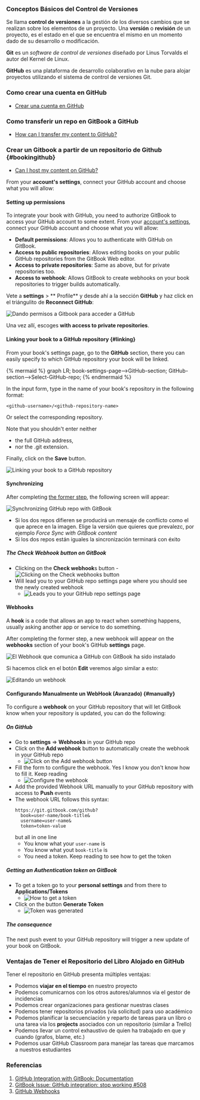 ### Conceptos Básicos del Control de Versiones

Se llama **control de versiones** a la gestión de los diversos cambios que se realizan sobre los elementos de un proyecto. Una **versión** o **revisión** de un proyecto, es el estado en el que se encuentra el mismo en un momento dado de su desarrollo o modificación.

**Git**  es un *software de control de versiones* diseñado por Linus Torvalds el autor del Kernel de Linux.

**GitHub** es una plataforma de desarrollo colaborativo en la nube para alojar proyectos utilizando el sistema de control de versiones Git.

### Como crear una cuenta en GitHub

* [Crear una cuenta en GitHub](https://github.com/join?source=header-home)

### Como transferir un repo en GitBook a GitHub 

* [How can I transfer my content to GitHub?](https://help.gitbook.com/github/how-can-i-export-to-repo.html)

### Crear un Gitbook a partir de un repositorio de Github {#bookingithub}

* [Can I host my content on GitHub?](https://help.gitbook.com/github/can-i-host-on-github.html)


From your **account's settings**, connect your GitHub account and choose what you will allow:

#### Setting up permissions

To integrate your book with GitHub, you need to authorize GitBook to access your GitHub account to some extent. From your [account's settings](https://www.gitbook.com/settings "account settings"), connect your GitHub account and choose what you will allow:

* **Default permissions**: Allows you to authenticate with GitHub on GitBook.
* **Access to public repositories**: Allows editing books on your public GitHub repositories from the GitBook Web editor.
* **Access to private repositories**: Same as above, but for private repositories too.
* **Access to webhook**: Allows GitBook to create webhooks on your book repositories to trigger builds automatically.

Vete a **settings** > ** Profile** y desde ahí a la sección **GitHub** y haz click en el triángulito de **Reconnect GitHub**:

![Dando permisos a Gitbook para acceder a GitHub](/assets/colaboracion/dandopermisosagitbookparaaccederagithub.png)

Una vez allí, escoges **with access to private repositories**.


#### Linking your book to a GitHub repository {#linking} 

From your book's settings page, go to the **GitHub** section, there you can easily specify to which GitHub repository your book will be linked.


{% mermaid %}
graph LR;
  book-settings-page-->GitHub-section;
  GitHub-section-->Select-GitHub-repo;
{% endmermaid %}



In the input form, type in the name of your book's repository in the following format:

```
<github-username>/<github-repository-name>
```

Or select the corresponding repository.

Note that you shouldn't enter neither 
* the full GitHub address, 
* nor the .git extension.

Finally, click on the **Save** button.

![Linking your book to a GitHub repository](/assets/colaboracion/linkingyourbooktoagithubrepo.png)

#### Synchronizing 

After completing [the former step](#linking), the following screen will appear: 

![Synchronizing GitHub repo with GitBook](/assets/colaboracion/syncgithubgitbook.png)

* Si los dos repos difieren se producirá un mensaje de conflicto como el que aprece en la imagen. Elige la versión que quieres que prevalezc, por ejemplo *Force Sync with GitBook content* 
* Si los dos repos están iguales la sincronización terminará con éxito

##### The Check Webhook button on GitBook

* Clicking on the **Check webhook**s button 
  -![Clicking on the **Check webhook**s button](/assets/colaboracion/check-webhook-button-gitbook.png)
* Will lead you to your GitHub repo settings page where you should see the newly created webhook
  - ![Leads you to your GitHub repo settings page](/assets/colaboracion/leads-you-to-github-webhook.png)



#### Webhooks

A **hook** is a code that allows an app to react when something happens, usually asking another app or service to do something.

After completing the former step, a new webhook  will appear on the **webhooks** section of your book's GitHub **settings** page. 

![El Webhook que comunica a GitHub con GitBook ha sido instalado](/assets/colaboracion/webhookinstalledforgithubrepo.png)

Si hacemos click en el botón **Edit** veremos algo similar a esto:

![Editando un webhook](/assets/colaboracion/ediciondeunwebhook.png)

#### Configurando Manualmente un WebHook (Avanzado) {#manually}

To configure a **webhook** on your GitHub repository that will let GitBook know when your repository is updated, you can do the following:

##### On GitHub
* Go to **settings** ⇒ **Webhooks** in your GitHub repo
* Click on the **Add webhook** button to automatically create the webhook in your GitHub repo
  - ![Click on the **Add webhook** button](/assets/colaboracion/add-webhook-button.png)
* Fill the form to configure the webhook. Yes I know you don't know how to fill it. Keep reading
  - ![Configure the webhook](/assets/colaboracion/configuring-webhook.png)
* Add the provided Webhook URL manually to your GitHub repository with access to **Push** events
* The webhook URL follows this syntax: 
  ```
  https://git.gitbook.com/github?
    book=user-name/book-title&
    username=user-name&
    token=token-value
  ```
  but all in one line
  - You know what your `user-name` is
  - You know what yout `book-title` is
  - You need a token. Keep reading to see how to get the token
    
##### Getting an Authentication token on GitBook

* To get a token go to your **personal settings** and from there to **Applications/Tokens**
  - ![How to get a token](/assets/colaboracion/generate-a-token.png)
* Click on the button **Generate Token**
  - ![Token was generated](/token-generado.png)
  

##### The consequence

The next push event to your GitHub repository will trigger a new update of your book on GitBook.


### Ventajas de Tener el Repositorio del Libro Alojado en GitHub

Tener el repositorio en GitHub presenta múltiples ventajas:

* Podemos **viajar en el tiempo** en nuestro proyecto
* Podemos comunicarnos con los otros autores/alumnos via el gestor de incidencias
* Podemos crear organizaciones para gestionar nuestras clases
* Podemos tener repositorios privados (vía solicitud) para uso académico
* Podemos planificar la secuenciación y reparto de tareas para un libro o una tarea vía los **projects** asociados con un repositorio (similar a Trello)
* Podemos llevar un control exhaustivo de quien ha trabajado en que y cuando (grafos, blame, etc.)
* Podemos usar GitHub Classroom para manejar las tareas que marcamos a nuestros estudiantes

### Referencias

1. [GitHub Integration with GitBook: Documentation](https://github.com/GitbookIO/documentation/tree/master/github)
2. [GitBook Issue: GitHub integration: stop working #508](https://github.com/GitbookIO/gitbook/issues/508)
3. [GitHub Webhooks](https://developer.github.com/webhooks/)









